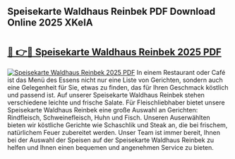 ## Speisekarte Waldhaus Reinbek PDF Download Online 2025 XKeIA

# <h2><a href="http://gca0irt.nevu.top/?p=Speisekarte+Waldhaus+Reinbek">🔗 👉🔴 Speisekarte Waldhaus Reinbek 2025 PDF</a></h2>

[![Speisekarte Waldhaus Reinbek 2025 PDF](https://i.imgur.com/dBaPXMq.png)](http://gca0irt.nevu.top/?p=Speisekarte+Waldhaus+Reinbek)
In einem Restaurant oder Café ist das Menü des Essens nicht nur eine Liste von Gerichten, sondern auch eine Gelegenheit für Sie, etwas zu finden, das für Ihren Geschmack köstlich und passend ist. Auf unserer Speisekarte Waldhaus Reinbek stehen verschiedene leichte und frische Salate. Für Fleischliebhaber bietet unsere Speisekarte Waldhaus Reinbek eine große Auswahl an Gerichten: Rindfleisch, Schweinefleisch, Huhn und Fisch. Unseren Auserwählten bieten wir köstliche Gerichte wie Schaschlik und Steak an, die bei frischem, natürlichem Feuer zubereitet werden. Unser Team ist immer bereit, Ihnen bei der Auswahl der Speisen auf der Speisekarte Waldhaus Reinbek zu helfen und Ihnen einen bequemen und angenehmen Service zu bieten.
